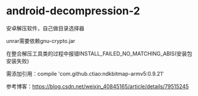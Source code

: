 # android-decompression-2
安卓解压软件，自己做目录选择器

unrar需要依赖gnu-crypto.jar

在整合解压工具类的过程中报错INSTALL_FAILED_NO_MATCHING_ABIS(安装包安装失败)

需添加引用：compile 'com.github.ctiao:ndkbitmap-armv5:0.9.21'

参考博客：https://blog.csdn.net/weixin_40845165/article/details/79515245
